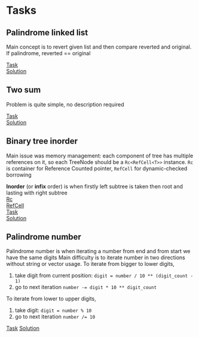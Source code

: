 # Tasks

## Palindrome linked list

Main concept is to revert given list and then compare reverted and original.  
If palindrome, reverted == original

[Task](https://leetcode.com/problems/palindrome-linked-list)  
[Solution](src/palindrome_linked_list.rs)

## Two sum

Problem is quite simple, no description required

[Task](https://leetcode.com/problems/two-sum)  
[Solution](src/two_sum.rs)


## Binary tree inorder
Main issue was memory management: each component of tree has multiple references on it,
so each TreeNode should be a `Rc<RefCell<T>>` instance.
`Rc` is container for Reference Counted pointer, `RefCell` for dynamic-checked borrowing

**Inorder** (or **infix** order) is when firstly left subtree is taken then root and lasting with right subtree  
[Rc](https://doc.rust-lang.org/std/rc/struct.Rc.html)  
[RefCell](https://doc.rust-lang.org/std/cell/struct.RefCell.html)  
[Task](https://leetcode.com/problems/binary-tree-inorder-traversal)  
[Solution](src/binary_tree_inorder_traversal.rs)  

## Palindrome number
Palindrome number is when iterating a number from end and from start we have the same digits
Main difficulty is to iterate number in two directions without string or vector usage.
To iterate from bigger to lower digits,

1. take digit from current position: `digit = number / 10 ** (digit_count - 1)`
2. go to next iteration `number -= digit * 10 ** digit_count`

To iterate from lower to upper digits,

1. take digit: `digit = number % 10`
2. go to next iteration `number /= 10`

[Task](https://leetcode.com/problems/palindrome-number)
[Solution](src/palindrome_number.rs)
